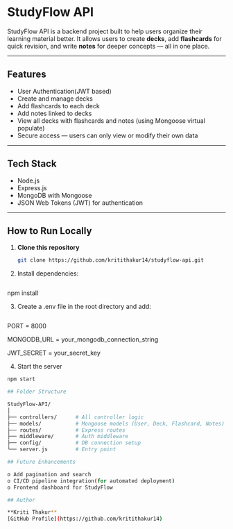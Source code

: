 # StudyFlow API

StudyFlow API is a backend project built to help users organize their learning material better.
It allows users to create **decks**, add **flashcards** for quick revision, and write **notes** for deeper concepts — all in one place.

---

## Features
- User Authentication(JWT based)
- Create and manage decks
- Add flashcards to each deck
- Add notes linked to decks
- View all decks with flashcards and notes (using Mongoose virtual populate)
- Secure access — users can only view or modify their own data

---

## Tech Stack
- Node.js
- Express.js
- MongoDB with Mongoose
- JSON Web Tokens (JWT) for authentication

---

##  How to Run Locally

1. **Clone this repository**
   ```bash
   git clone https://github.com/kritithakur14/studyflow-api.git

2. Install dependencies:
   ```bash
  npm install

3. Create a .env file in the root directory and add:
   ```bash
  PORT = 8000

  MONGODB_URL = your_mongodb_connection_string

  JWT_SECRET = your_secret_key

4. Start the server
  ```bash
  npm start

## Folder Structure

StudyFlow-API/
│
├── controllers/      # All controller logic
├── models/           # Mongoose models (User, Deck, Flashcard, Notes)
├── routes/           # Express routes
├── middleware/       # Auth middleware
├── config/           # DB connection setup
└── server.js         # Entry point

## Future Enhancements

o Add pagination and search
o CI/CD pipeline integration(for automated deployment)
o Frontend dashboard for StudyFlow

## Author

**Kriti Thakur**
[GitHub Profile](https://github.com/kritithakur14)